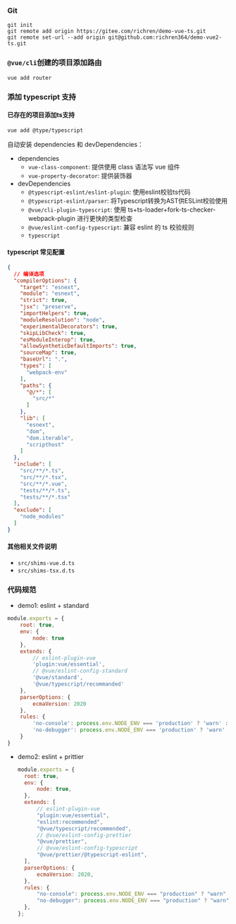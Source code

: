 
### Git 
```
git init
git remote add origin https://gitee.com/richren/demo-vue-ts.git
git remote set-url --add origin git@github.com:richren364/demo-vue2-ts.git
```

### `@vue/cli`创建的项目添加路由
```
vue add router
```

### 添加 typescript 支持
#### 已存在的项目添加ts支持
```
vue add @type/typescript
```
自动安装 dependencies 和 devDependencies：
- dependencies
  - `vue-class-component`: 提供使用 class 语法写 vue 组件
  - `vue-property-decorator`: 提供装饰器
- devDependencies
  - `@typescript-eslint/eslint-plugin`: 使用eslint校验ts代码
  - `@typescript-eslint/parser`: 将Typescript转换为AST供ESLint校验使用
  - `@vue/cli-plugin-typescript`: 使用 ts+ts-loader+fork-ts-checker-webpack-plugin 进行更快的类型检查
  - `@vue/eslint-config-typescript`: 兼容 eslint 的 ts 校验规则
  - `typescript`
  
#### typescript 常见配置
```json
{
  // 编译选项
  "compilerOptions": {
    "target": "esnext",
    "module": "esnext",
    "strict": true,
    "jsx": "preserve",
    "importHelpers": true,
    "moduleResolution": "node",
    "experimentalDecorators": true,
    "skipLibCheck": true,
    "esModuleInterop": true,
    "allowSyntheticDefaultImports": true,
    "sourceMap": true,
    "baseUrl": ".",
    "types": [
      "webpack-env"
    ],
    "paths": {
      "@/*": [
        "src/*"
      ]
    },
    "lib": [
      "esnext",
      "dom",
      "dom.iterable",
      "scripthost"
    ]
  },
  "include": [
    "src/**/*.ts",
    "src/**/*.tsx",
    "src/**/*.vue",
    "tests/**/*.ts",
    "tests/**/*.tsx"
  ],
  "exclude": [
    "node_modules"
  ]
}
```

#### 其他相关文件说明
- `src/shims-vue.d.ts`
- `src/shims-tsx.d.ts`

### 代码规范
- demo1: eslint + standard
```js
module.exports = {
    root: true,
    env: {
        node: true
    },
    extends: {
        // eslint-plugin-vue
        'plugin:vue/essential',
        // @vue/eslint-config-standard
        '@vue/standard',
        '@vue/typescript/recommanded'
    },
    parserOptions: {
        ecmaVersion: 2020
    },
    rules: {
        'no-console': process.env.NODE_ENV === 'production' ? 'warn' : 'off',
        'no-debugger': process.env.NODE_ENV === 'production' ? 'warn' : 'off',
    }
}
```
- demo2: eslint + prittier
  ```js
  module.exports = {
    root: true,
    env: {
        node: true,
    },
    extends: [
        // eslint-plugin-vue
        "plugin:vue/essential",
        "eslint:recommended",
        "@vue/typescript/recommended",
        // @vue/eslint-config-prettier
        "@vue/prettier",
        // @vue/eslint-config-typescript
        "@vue/prettier/@typescript-eslint",
    ],
    parserOptions: {
        ecmaVersion: 2020,
    },
    rules: {
        "no-console": process.env.NODE_ENV === "production" ? "warn" : "off",
        "no-debugger": process.env.NODE_ENV === "production" ? "warn" : "off",
    },
  };
  ```